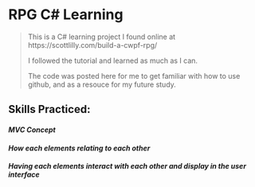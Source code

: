   <html>
      <head>
        <title>GameLearning Project</title>
        <meta name="viewport" content="width=device-width, initial-scale=1">
      </head>
      <body>
        <div id='content'>
    <h1 id="style">RPG C# Learning</h1>
<blockquote>
  <p>This is a C# learning project I found online at<link> https://scottlilly.com/build-a-cwpf-rpg/ <link>

I followed the tutorial and learned as much as I can. 

The code was posted here for me to get familiar with how to use github, and as a resouce for my future study.</p>
</blockquote>
<h2 id="Date">Skills Practiced:</h2>
<h4><em>MVC Concept<em><h4>
   <h4><em>How each elements relating to each other<em><h4>
      <h4><em>Having each elements interact with each other and display in the user interface<em><h4>
  </body>
